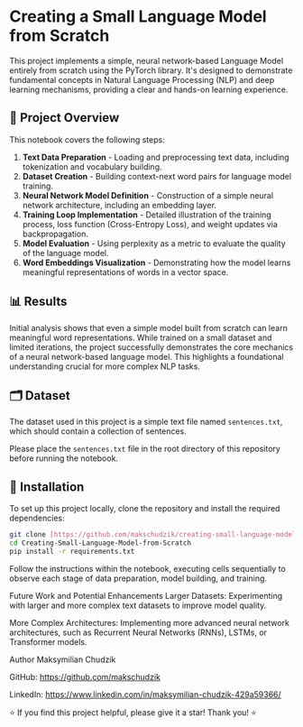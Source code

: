 # Creating a Small Language Model from Scratch

This project implements a simple, neural network-based Language Model entirely from scratch using the PyTorch library. It's designed to demonstrate fundamental concepts in Natural Language Processing (NLP) and deep learning mechanisms, providing a clear and hands-on learning experience.

## 🚀 Project Overview

This notebook covers the following steps:
1.  **Text Data Preparation** - Loading and preprocessing text data, including tokenization and vocabulary building.
2.  **Dataset Creation** - Building context-next word pairs for language model training.
3.  **Neural Network Model Definition** - Construction of a simple neural network architecture, including an embedding layer.
4.  **Training Loop Implementation** - Detailed illustration of the training process, loss function (Cross-Entropy Loss), and weight updates via backpropagation.
5.  **Model Evaluation** - Using perplexity as a metric to evaluate the quality of the language model.
6.  **Word Embeddings Visualization** - Demonstrating how the model learns meaningful representations of words in a vector space.

## 📊 Results

Initial analysis shows that even a simple model built from scratch can learn meaningful word representations. While trained on a small dataset and limited iterations, the project successfully demonstrates the core mechanics of a neural network-based language model. This highlights a foundational understanding crucial for more complex NLP tasks.

## 🗂️ Dataset

The dataset used in this project is a simple text file named `sentences.txt`, which should contain a collection of sentences.

Please place the `sentences.txt` file in the root directory of this repository before running the notebook.

## 🔧 Installation

To set up this project locally, clone the repository and install the required dependencies:

```bash
git clone [https://github.com/makschudzik/creating-small-language-model-from-scratch.git](https://github.com/makschudzik/creating-small-language-model-from-scratch.git) # Adjust if your repo name is different
cd Creating-Small-Language-Model-from-Scratch
pip install -r requirements.txt
```

Follow the instructions within the notebook, executing cells sequentially to observe each stage of data preparation, model building, and training.

Future Work and Potential Enhancements
Larger Datasets: Experimenting with larger and more complex text datasets to improve model quality.

More Complex Architectures: Implementing more advanced neural network architectures, such as Recurrent Neural Networks (RNNs), LSTMs, or Transformer models.

Author
Maksymilian Chudzik

GitHub: https://github.com/makschudzik

LinkedIn: https://www.linkedin.com/in/maksymilian-chudzik-429a59366/

⭐ If you find this project helpful, please give it a star! Thank you! ⭐
